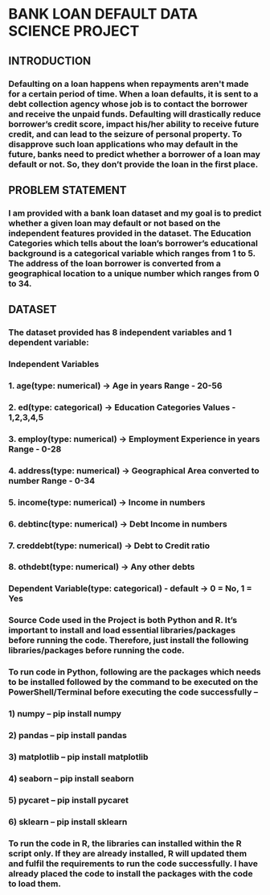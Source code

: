 # BANK LOAN DEFAULT DATA SCIENCE PROJECT
## INTRODUCTION
### Defaulting on a loan happens when repayments aren't made for a certain period of time. When a loan defaults, it is sent to a debt collection agency whose job is to contact the borrower and receive the unpaid funds. Defaulting will drastically reduce borrower’s credit score, impact his/her ability to receive future credit, and can lead to the seizure of personal property. To disapprove such loan applications who may default in the future, banks need to predict whether a borrower of a loan may default or not. So, they don’t provide the loan in the first place.
## PROBLEM STATEMENT
### I am provided with a bank loan dataset and my goal is to predict whether a given loan may default or not based on the independent features provided in the dataset. The Education Categories which tells about the loan’s borrower’s educational background is a categorical variable which ranges from 1 to 5.  The address of the loan borrower is converted from a geographical location to a unique number which ranges from 0 to 34.
## DATASET
### The dataset provided has 8 independent variables and 1 dependent variable:

### Independent Variables
### 1. age(type: numerical) -> Age in years   Range - 20-56
### 2. ed(type: categorical) -> Education Categories Values - 1,2,3,4,5
### 3. employ(type: numerical) -> Employment Experience in years Range - 0-28
### 4. address(type: numerical) -> Geographical Area converted to number Range - 0-34
### 5. income(type: numerical) -> Income in numbers
### 6. debtinc(type: numerical) -> Debt Income in numbers
### 7. creddebt(type: numerical) -> Debt to Credit ratio
### 8. othdebt(type: numerical) -> Any other debts

### Dependent Variable(type: categorical) - default -> 0 = No, 1 = Yes
### Source Code used in the Project is both Python and R. It’s important to install and load essential libraries/packages before running the code. Therefore, just install the following libraries/packages before running the code.

### To run code in Python, following are the packages which needs to be installed followed by the command to be executed on the PowerShell/Terminal before executing the code successfully – 
### 1) numpy – pip install numpy
### 2) pandas – pip install pandas
### 3) matplotlib – pip install matplotlib
### 4) seaborn – pip install seaborn
### 5) pycaret – pip install pycaret
### 6) sklearn – pip install sklearn

### To run the code in R, the libraries can installed within the R script only. If they are already installed, R will updated them and fulfil the requirements to run the code successfully. I have already placed the code to install the packages with the code to load them.
